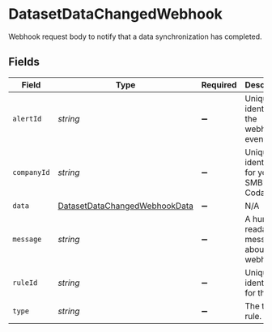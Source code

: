# DatasetDataChangedWebhook

Webhook request body to notify that a data synchronization has completed.


## Fields

| Field                                                                                 | Type                                                                                  | Required                                                                              | Description                                                                           | Example                                                                               |
| ------------------------------------------------------------------------------------- | ------------------------------------------------------------------------------------- | ------------------------------------------------------------------------------------- | ------------------------------------------------------------------------------------- | ------------------------------------------------------------------------------------- |
| `alertId`                                                                             | *string*                                                                              | :heavy_minus_sign:                                                                    | Unique identifier of the webhook event.                                               |                                                                                       |
| `companyId`                                                                           | *string*                                                                              | :heavy_minus_sign:                                                                    | Unique identifier for your SMB in Codat.                                              | 8a210b68-6988-11ed-a1eb-0242ac120002                                                  |
| `data`                                                                                | [DatasetDataChangedWebhookData](../../models/shared/datasetdatachangedwebhookdata.md) | :heavy_minus_sign:                                                                    | N/A                                                                                   |                                                                                       |
| `message`                                                                             | *string*                                                                              | :heavy_minus_sign:                                                                    | A human readable message about the webhook.                                           |                                                                                       |
| `ruleId`                                                                              | *string*                                                                              | :heavy_minus_sign:                                                                    | Unique identifier for the rule.                                                       |                                                                                       |
| `type`                                                                                | *string*                                                                              | :heavy_minus_sign:                                                                    | The type of rule.                                                                     |                                                                                       |